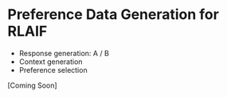 # Preference Data Generation for RLAIF
- Response generation: A / B
- Context generation
- Preference selection

[Coming Soon]
